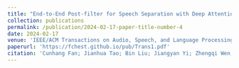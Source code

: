 ```yaml
---
title: "End-to-End Post-filter for Speech Separation with Deep Attention Fusion Features"
collection: publications
permalink: /publication/2024-02-17-paper-title-number-4
date: 2024-02-17
venue: 'IEEE/ACM Transactions on Audio, Speech, and Language Processing'
paperurl: 'https://fchest.github.io/pub/Trans1.pdf'
citation: 'Cunhang Fan; Jianhua Tao; Bin Liu; Jiangyan Yi; Zhengqi Wen; Xuefei Liu, End-to-End Post-filter for Speech Separation with Deep Attention Fusion Features, IEEE/ACM Transactions on Audio, Speech, and Language Processing, 2020, 28:1303-1314.'
---
```



